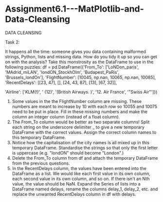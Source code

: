 # Assignment6.1---MatPlotlib-and-Data-Cleansing
DATA CLEANSING

Task 2:

It happens all the time: someone gives you data containing malformed strings, Python, lists and
missing data. How do you tidy it up so you can get on with the analysis?
Take this monstrosity as the DataFrame to use in the following puzzles:
df = pd.DataFrame({'From_To': ['LoNDon_paris', 'MAdrid_miLAN', 'londON_StockhOlm',
'Budapest_PaRis', 'Brussels_londOn'],
'FlightNumber': [10045, np.nan, 10065, np.nan, 10085],
'RecentDelays': [[23, 47], [], [24, 43, 87], [13], [67, 32]],

'Airline': ['KLM(!)', '<Air France> (12)', '(British Airways. )', '12. Air France', '"Swiss Air"']})

1. Some values in the the FlightNumber column are missing. These numbers are meant to
increase by 10 with each row so 10055 and 10075 need to be put in place. Fill in these missing
numbers and make the column an integer column (instead of a float column).
2. The From_To column would be better as two separate columns! Split each string on the
underscore delimiter _ to give a new temporary DataFrame with the correct values. Assign the
correct column names to this temporary DataFrame.
3. Notice how the capitalisation of the city names is all mixed up in this temporary DataFrame.
Standardise the strings so that only the first letter is uppercase (e.g. "londON" should become
"London".)
4. Delete the From_To column from df and attach the temporary DataFrame from the previous
questions.
5. In the RecentDelays column, the values have been entered into the DataFrame as a list. We
would like each first value in its own column, each second value in its own column, and so on. If
there isn't an Nth value, the value should be NaN.
Expand the Series of lists into a DataFrame named delays, rename the columns delay_1,
delay_2, etc. and replace the unwanted RecentDelays column in df with delays.

